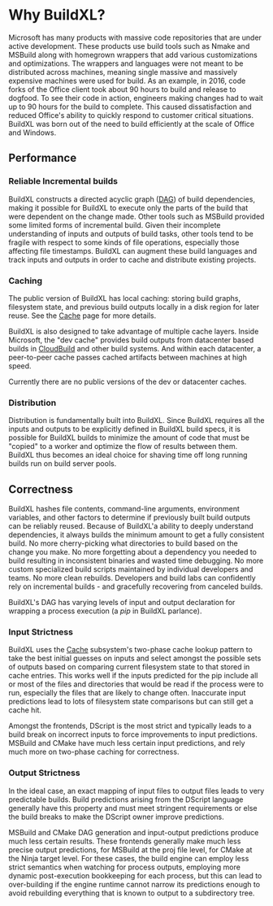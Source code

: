# Why BuildXL?
Microsoft has many products with massive code repositories that are under active development. These products use build tools such as Nmake and MSBuild along with homegrown wrappers that add various customizations and optimizations. The wrappers and languages were not meant to be distributed across machines, meaning single massive and massively expensive machines were used for build. As an example, in 2016, code forks of the Office client took about 90 hours to build and release to dogfood. To see their code in action, engineers making changes had to wait up to 90 hours for the build to complete. This caused dissatisfaction and reduced Office's ability to quickly respond to customer critical situations. BuildXL was born out of the need to build efficiently at the scale of Office and Windows.

## Performance

### Reliable Incremental builds
BuildXL constructs a directed acyclic graph ([DAG](http://en.wikipedia.org/wiki/Directed_acyclic_graph)) of build dependencies, making it possible for BuildXL to execute only the parts of the build that were dependent on the change made. Other tools such as MSBuild provided some limited forms of incremental build. Given their incomplete understanding of inputs and outputs of build tasks, other tools tend to be fragile with respect to some kinds of file operations, especially those affecting file timestamps. BuildXL can augment these build languages and track inputs and outputs in order to cache and distribute existing projects.

### Caching
The public version of BuildXL has local caching: storing build graphs, filesystem state, and previous build outputs locally in a disk region for later reuse. See the [Cache](../../Public/Src/Cache/README.md) page for more details.

BuildXL is also designed to take advantage of multiple cache layers. Inside Microsoft, the "dev cache" provides build outputs from datacenter based builds in [CloudBuild](https://www.microsoft.com/en-us/research/publication/cloudbuild-microsofts-distributed-and-caching-build-service/) and other build systems. And within each datacenter, a peer-to-peer cache passes cached artifacts between machines at high speed.

Currently there are no public versions of the dev or datacenter caches.

### Distribution
Distribution is fundamentally built into BuildXL. Since BuildXL requires all the inputs and outputs to be explicitly defined in BuildXL build specs, it is possible for BuildXL builds to minimize the amount of code that must be "copied" to a worker and optimize the flow of results between them. BuildXL thus becomes an ideal choice for shaving time off long running builds run on build server pools.

## Correctness
BuildXL hashes file contents, command-line arguments, environment variables, and other factors to determine if previously built build outputs can be reliably reused. Because of BuildXL'a ability to deeply understand dependencies, it always builds the minimum amount to get a fully consistent build. No more cherry-picking what directories to build based on the change you make. No more forgetting about a dependency you needed to build resulting in inconsistent binaries and wasted time debugging. No more custom specialized build scripts maintained by individual developers and teams. No more clean rebuilds. Developers and build labs can confidently rely on incremental builds - and gracefully recovering from canceled builds.

BuildXL's DAG has varying levels of input and output declaration for wrapping a process execution (a *pip* in BuildXL parlance).

### Input Strictness
BuildXL uses the [Cache](../../Public/Src/Cache/README.md) subsystem's two-phase cache lookup pattern to take the best initial guesses on inputs and select amongst the possible sets of outputs based on comparing current filesystem state to that stored in cache entries. This works well if the inputs predicted for the pip include all or most of the files and directories that would be read if the process were to run, especially the files that are likely to change often. Inaccurate input predictions lead to lots of filesystem state comparisons but can still get a cache hit.

Amongst the frontends, DScript is the most strict and typically leads to a build break on incorrect inputs to force improvements to input predictions. MSBuild and CMake have much less certain input predictions, and rely much more on two-phase caching for correctness.

### Output Strictness
In the ideal case, an exact mapping of input files to output files leads to very predictable builds. Build predictions arising from the DScript language generally have this property and must meet stringent requirements or else the build breaks to make the DScript owner improve predictions.

MSBuild and CMake DAG generation and input-output predictions produce much less certain results. These frontends generally make much less precise output predictions, for MSBuild at the proj file level, for CMake at the Ninja target level. For these cases, the build engine can employ less strict semantics when watching for process outputs, employing more dynamic post-execution bookkeeping for each process, but this can lead to over-building if the engine runtime cannot narrow its predictions enough to avoid rebuilding everything that is known to output to a subdirectory tree.
